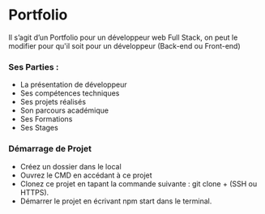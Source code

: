 # Portfolio
Il s’agit d’un Portfolio pour un développeur web Full Stack, on peut le modifier pour qu'il soit pour un développeur (Back-end ou Front-end)

### Ses Parties : 
- La présentation de développeur
- Ses compétences techniques
- Ses projets réalisés
- Son parcours académique
- Ses Formations
- Ses Stages

### Démarrage de Projet 
- Créez un dossier dans le local
- Ouvrez le CMD en accédant à ce projet
- Clonez ce projet en tapant la commande suivante : git clone + (SSH ou HTTPS). 
- Démarrer le projet en écrivant npm start dans le terminal.
